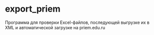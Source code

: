 # export_priem
Программа для проверки Excel-файлов, последующей выгрузке их в XML и автоматической загрузке на priem.edu.ru
